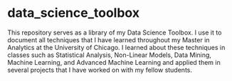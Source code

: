 # data_science_toolbox
This repository serves as a library of my Data Science Toolbox. I use it to document all techniques that I have learned throughout my Master in Analytics at the University of Chicago. I learned about these techniques in classes such as Statistical Analysis, Non-Linear Models, Data Mining, Machine Learning, and Advanced Machine Learning and applied them in several projects that I have worked on with my fellow students. 
